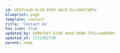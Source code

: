 ```yaml
---
id: d35fcea9-8c18-4fb9-a6c0-3ccc9627d87e
blueprint: page
template: contact
title: 'Contact Us'
has_icon: true
updated_by: b996fbb7-6158-4be5-b58b-7f5ccae6509f
updated_at: 1722362730
parent: home
---
```


